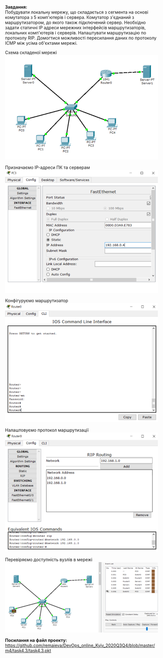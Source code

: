 <b>Завдання:</b> <br />
Побудувати локальну мережу, що складається з сегмента на основі комутатора з 5 комп'ютерів і сервера. Комутатор з'єднаний з маршрутизатором, до якого також підключений сервер. Необхідно задати статичні IP адреси мережних інтерфейсів маршрутизаторів, локальних комп'ютерів і серверів. Налаштувати маршрутизацію по протоколу RIP. Домогтися можливості пересилання даних по протоколу ICMP між усіма об'єктами мережі. <br/>

Схема складеної мережі <br />
![alt text](/m4/task4.3/Network.PNG) <br />

Призначаємо ІР-адреси ПК та серверам <br />
![alt text](/m4/task4.3/IP.PNG) <br />

Конфігуруємо маршрутизатор <br />
![alt text](/m4/task4.3/RouterConf.PNG) <br />

Налаштовуємо протокол маршрутизації <br />
![alt text](/m4/task4.3/RIP.PNG) <br />

Перевіряємо доступність вузлів в мережі <br />
![alt text](/m4/task4.3/ICMP.PNG) <br />

<b>Посилання на файл проекту:</b> </br>
https://github.com/remaieva/DevOps_online_Kyiv_2020Q3Q4/blob/master/m4/task4.3/task4.3.pkt
